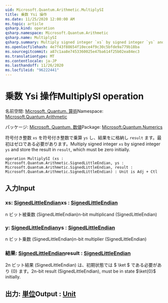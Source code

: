 ```yaml
---
uid: Microsoft.Quantum.Arithmetic.MultiplySI
title: 乗数 Ysi 操作
ms.date: 11/25/2020 12:00:00 AM
ms.topic: article
qsharp.kind: operation
qsharp.namespace: Microsoft.Quantum.Arithmetic
qsharp.name: MultiplySI
qsharp.summary: Multiply signed integer `xs` by signed integer `ys` and store the result in `result`, which must be zero initially.
ms.openlocfilehash: 4e7f43f88654f10ece4f9c30c5bfde9a779b18ba
ms.sourcegitcommit: a87c1aa8e7453360025e47ba614f25b02ea84ec3
ms.translationtype: MT
ms.contentlocale: ja-JP
ms.lasthandoff: 11/26/2020
ms.locfileid: "96222441"
---
```

# <a name="multiplysi-operation"></a><span data-ttu-id="c9b69-102">乗数 Ysi 操作</span><span class="sxs-lookup"><span data-stu-id="c9b69-102">MultiplySI operation</span></span>

<span data-ttu-id="c9b69-103">名前空間: [Microsoft. Quantum. 算術](xref:Microsoft.Quantum.Arithmetic)</span><span class="sxs-lookup"><span data-stu-id="c9b69-103">Namespace: [Microsoft.Quantum.Arithmetic](xref:Microsoft.Quantum.Arithmetic)</span></span>

<span data-ttu-id="c9b69-104">パッケージ: [Microsoft. Quantum. 数値](https://nuget.org/packages/Microsoft.Quantum.Numerics)</span><span class="sxs-lookup"><span data-stu-id="c9b69-104">Package: [Microsoft.Quantum.Numerics](https://nuget.org/packages/Microsoft.Quantum.Numerics)</span></span>


<span data-ttu-id="c9b69-105">符号付き整数 `xs` を符号付き整数で乗算 `ys` し、結果をに格納し `result` ます。最初はゼロである必要があります。</span><span class="sxs-lookup"><span data-stu-id="c9b69-105">Multiply signed integer `xs` by signed integer `ys` and store the result in `result`, which must be zero initially.</span></span>

```qsharp
operation MultiplySI (xs : Microsoft.Quantum.Arithmetic.SignedLittleEndian, ys : Microsoft.Quantum.Arithmetic.SignedLittleEndian, result : Microsoft.Quantum.Arithmetic.SignedLittleEndian) : Unit is Adj + Ctl
```


## <a name="input"></a><span data-ttu-id="c9b69-106">入力</span><span class="sxs-lookup"><span data-stu-id="c9b69-106">Input</span></span>

### <a name="xs--signedlittleendian"></a><span data-ttu-id="c9b69-107">xs: [SignedLittleEndian](xref:Microsoft.Quantum.Arithmetic.SignedLittleEndian)</span><span class="sxs-lookup"><span data-stu-id="c9b69-107">xs : [SignedLittleEndian](xref:Microsoft.Quantum.Arithmetic.SignedLittleEndian)</span></span>

<span data-ttu-id="c9b69-108">n ビット被乗数 (SignedLittleEndian)</span><span class="sxs-lookup"><span data-stu-id="c9b69-108">n-bit multiplicand (SignedLittleEndian)</span></span>


### <a name="ys--signedlittleendian"></a><span data-ttu-id="c9b69-109">y: [SignedLittleEndian](xref:Microsoft.Quantum.Arithmetic.SignedLittleEndian)</span><span class="sxs-lookup"><span data-stu-id="c9b69-109">ys : [SignedLittleEndian](xref:Microsoft.Quantum.Arithmetic.SignedLittleEndian)</span></span>

<span data-ttu-id="c9b69-110">n ビット乗数 (SignedLittleEndian)</span><span class="sxs-lookup"><span data-stu-id="c9b69-110">n-bit multiplier (SignedLittleEndian)</span></span>


### <a name="result--signedlittleendian"></a><span data-ttu-id="c9b69-111">結果: [SignedLittleEndian](xref:Microsoft.Quantum.Arithmetic.SignedLittleEndian)</span><span class="sxs-lookup"><span data-stu-id="c9b69-111">result : [SignedLittleEndian](xref:Microsoft.Quantum.Arithmetic.SignedLittleEndian)</span></span>

<span data-ttu-id="c9b69-112">2n ビット結果 (SignedLittleEndian) は、初期状態では $ \ket $ である必要があり {0} ます。</span><span class="sxs-lookup"><span data-stu-id="c9b69-112">2n-bit result (SignedLittleEndian), must be in state $\ket{0}$ initially.</span></span>



## <a name="output--unit"></a><span data-ttu-id="c9b69-113">出力: [単位](xref:microsoft.quantum.lang-ref.unit)</span><span class="sxs-lookup"><span data-stu-id="c9b69-113">Output : [Unit](xref:microsoft.quantum.lang-ref.unit)</span></span>

